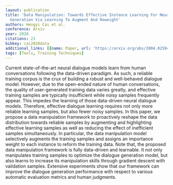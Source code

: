 ```yaml
---
layout: publication
title: 'Data Manipulation: Towards Effective Instance Learning For Neural Dialogue
  Generation Via Learning To Augment And Reweight'
authors: Hengyi Cai et al.
conference: Arxiv
year: 2020
citations: 21
bibkey: cai2020data
additional_links: [{name: Paper, url: 'https://arxiv.org/abs/2004.02594'}]
tags: [Tools, Training Techniques]
---
```

Current state-of-the-art neural dialogue models learn from human
conversations following the data-driven paradigm. As such, a reliable training
corpus is the crux of building a robust and well-behaved dialogue model.
However, due to the open-ended nature of human conversations, the quality of
user-generated training data varies greatly, and effective training samples are
typically insufficient while noisy samples frequently appear. This impedes the
learning of those data-driven neural dialogue models. Therefore, effective
dialogue learning requires not only more reliable learning samples, but also
fewer noisy samples. In this paper, we propose a data manipulation framework to
proactively reshape the data distribution towards reliable samples by
augmenting and highlighting effective learning samples as well as reducing the
effect of inefficient samples simultaneously. In particular, the data
manipulation model selectively augments the training samples and assigns an
importance weight to each instance to reform the training data. Note that, the
proposed data manipulation framework is fully data-driven and learnable. It not
only manipulates training samples to optimize the dialogue generation model,
but also learns to increase its manipulation skills through gradient descent
with validation samples. Extensive experiments show that our framework can
improve the dialogue generation performance with respect to various automatic
evaluation metrics and human judgments.